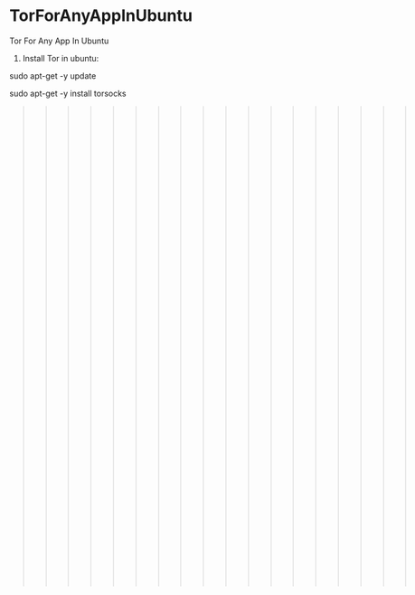 # TorForAnyAppInUbuntu
Tor For Any App In Ubuntu

1) Install Tor in ubuntu: 

sudo apt-get -y update

sudo apt-get -y install torsocks

>>>>>>>>>>>>>>>>>>>>>>>>>>>>>>>>>>>>Under construction<<<<<<<<<<<<<<<<<<<<<<<<<<<<<<<<<
